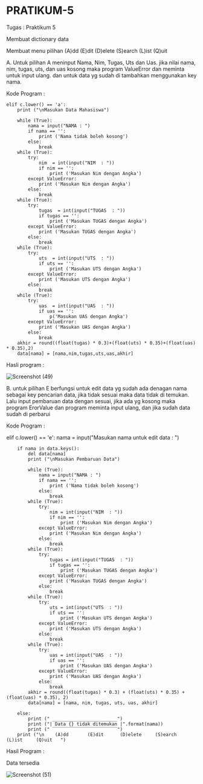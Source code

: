 # PRATIKUM-5

Tugas : Praktikum 5

Membuat dictionary data

Membuat menu pilihan (A)dd (E)dit (D)elete (S)earch (L)ist (Q)uit

A. Untuk pilihan A meninput Nama, Nim, Tugas, Uts dan Uas. jika nilai nama, nim, tugas, uts, dan uas kosong maka program ValueError dan meminta untuk input ulang. dan untuk data yg sudah di tambahkan menggunakan key nama.

Kode Program :

    elif c.lower() == 'a':
        print ("\nMasukan Data Mahasiswa")

        while (True):
            nama = input("NAMA : ")
            if nama == '':
                print ('Nama tidak boleh kosong')
            else:
                break
        while (True):
            try:
                nim  = int(input("NIM  : "))
                if nim == '':
                    print ('Masukan Nim dengan Angka')
            except ValueError:
                print ('Masukan Nim dengan Angka')
            else:
                break
        while (True):
            try:
                tugas  = int(input("TUGAS  : "))
                if tugas == '':
                    print ('Masukan TUGAS dengan Angka')
            except ValueError:
                print ('Masukan TUGAS dengan Angka')
            else:
                break
        while (True):
            try:
                uts  = int(input("UTS  : "))
                if uts == '':
                    print ('Masukan UTS dengan Angka')
            except ValueError:
                print ('Masukan UTS dengan Angka')
            else:
                break
        while (True):
            try:
                uas  = int(input("UAS  : "))
                if uas == '':
                    p('Masukan UAS dengan Angka')
            except ValueError:
                print ('Masukan UAS dengan Angka')
            else:
                break
        akhir = round((float(tugas) * 0.3)+(float(uts) * 0.35)+(float(uas) * 0.35),2)
        data[nama] = [nama,nim,tugas,uts,uas,akhir]
Hasli program :

![Screenshot (49)](https://user-images.githubusercontent.com/115480539/204200578-1df28556-bd18-44a8-a46d-932882e238a1.png)


B. untuk pilihan E berfungsi untuk edit data yg sudah ada denagan nama sebagai key pencarian data, jika tidak sesuai maka data tidak di temukan. Lalu input pembaruan data dengan sesuai, jika ada yg kosong maka program ErorValue dan program meminta input ulang, dan jika sudah data sudah di perbarui

Kode Program :

 elif c.lower() == 'e':
        nama = input("Masukan nama untuk edit data : ")

        if nama in data.keys():
            del data[nama]
            print ("\nMasukan Pembaruan Data")

            while (True):
                nama = input("NAMA : ")
                if nama == '':
                    print ('Nama tidak boleh kosong')
                else:
                    break
            while (True):
                try:
                    nim = int(input("NIM  : "))
                    if nim == '':
                        print ('Masukan Nim dengan Angka')
                except ValueError:
                    print ('Masukan Nim dengan Angka')
                else:
                    break
            while (True):
                try:
                    tugas = int(input("TUGAS  : "))
                    if tugas == '':
                        print ('Masukan TUGAS dengan Angka')
                except ValueError:
                    print ('Masukan TUGAS dengan Angka')
                else:
                    break
            while (True):
                try:
                    uts = int(input("UTS  : "))
                    if uts == '':
                        print ('Masukan UTS dengan Angka')
                except ValueError:
                    print ('Masukan UTS dengan Angka')
                else:
                    break
            while (True):
                try:
                    uas = int(input("UAS  : "))
                    if uas == '':
                        print ('Masukan UAS dengan Angka')
                except ValueError:
                    print ('Masukan UAS dengan Angka')
                else:
                    break
            akhir = round((float(tugas) * 0.3) + (float(uts) * 0.35) + (float(uas) * 0.35), 2)
            data[nama] = [nama, nim, tugas, uts, uas, akhir]

        else:
            print (" ________________________")
            print ("| Data {} tidak ditemukan |".format(nama))
            print (" ‾‾‾‾‾‾‾‾‾‾‾‾‾‾‾‾‾‾‾‾‾‾‾‾")
        print ("\n    (A)dd       (E)dit      (D)elete     (S)earch      (L)ist     (Q)uit   ")
Hasil Program :

Data tersedia


![Screenshot (51)](https://user-images.githubusercontent.com/115480539/204200670-c7ee8398-ff23-4227-b7d8-8f863e48ca67.png)
